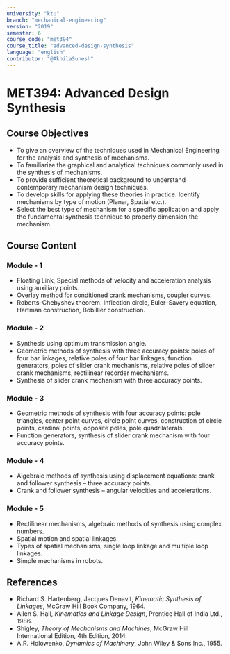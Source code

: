 ```yaml
---
university: "ktu"
branch: "mechanical-engineering"
version: "2019"
semester: 6
course_code: "met394"
course_title: "advanced-design-synthesis"
language: "english"
contributor: "@AkhilaSunesh"
---
```


# MET394: Advanced Design Synthesis

## Course Objectives

* To give an overview of the techniques used in Mechanical Engineering for the analysis and synthesis of mechanisms.  
* To familiarize the graphical and analytical techniques commonly used in the synthesis of mechanisms.  
* To provide sufficient theoretical background to understand contemporary mechanism design techniques.  
* To develop skills for applying these theories in practice. Identify mechanisms by type of motion (Planar, Spatial etc.).  
* Select the best type of mechanism for a specific application and apply the fundamental synthesis technique to properly dimension the mechanism.  

## Course Content

### Module - 1  
* Floating Link, Special methods of velocity and acceleration analysis using auxiliary points.  
* Overlay method for conditioned crank mechanisms, coupler curves.  
* Roberts–Chebyshev theorem. Inflection circle, Euler–Savery equation, Hartman construction, Bobillier construction.  

### Module - 2  
* Synthesis using optimum transmission angle.  
* Geometric methods of synthesis with three accuracy points: poles of four bar linkages, relative poles of four bar linkages, function generators, poles of slider crank mechanisms, relative poles of slider crank mechanisms, rectilinear recorder mechanisms.  
* Synthesis of slider crank mechanism with three accuracy points.  

### Module - 3  
* Geometric methods of synthesis with four accuracy points: pole triangles, center point curves, circle point curves, construction of circle points, cardinal points, opposite poles, pole quadrilaterals.  
* Function generators, synthesis of slider crank mechanism with four accuracy points.  

### Module - 4  
* Algebraic methods of synthesis using displacement equations: crank and follower synthesis – three accuracy points.  
* Crank and follower synthesis – angular velocities and accelerations.  

### Module - 5  
* Rectilinear mechanisms, algebraic methods of synthesis using complex numbers.  
* Spatial motion and spatial linkages.  
* Types of spatial mechanisms, single loop linkage and multiple loop linkages.  
* Simple mechanisms in robots.  

## References

* Richard S. Hartenberg, Jacques Denavit, *Kinematic Synthesis of Linkages*, McGraw Hill Book Company, 1964.  
* Allen S. Hall, *Kinematics and Linkage Design*, Prentice Hall of India Ltd., 1986.  
* Shigley, *Theory of Mechanisms and Machines*, McGraw Hill International Edition, 4th Edition, 2014.  
* A.R. Holowenko, *Dynamics of Machinery*, John Wiley & Sons Inc., 1955.  
